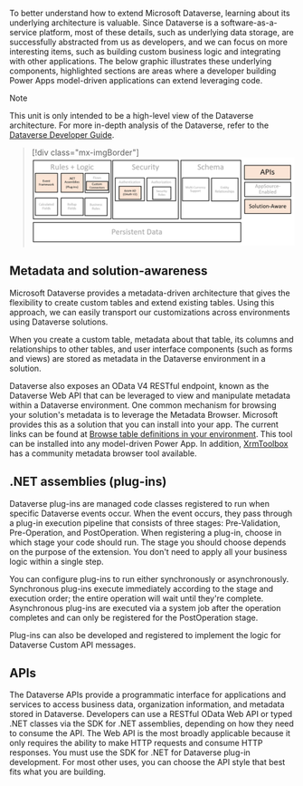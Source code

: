 To better understand how to extend Microsoft Dataverse, learning about its underlying architecture is valuable. Since Dataverse is a software-as-a-service platform, most of these details, such as underlying data storage, are successfully abstracted from us as developers, and we can focus on more interesting items, such as building custom business logic and integrating with other applications. The below graphic illustrates these underlying components, highlighted sections are areas where a developer building Power Apps model-driven applications can extend leveraging code.

> [!NOTE]
> This unit is only intended to be a high-level view of the Dataverse architecture. For more in-depth analysis of the Dataverse, refer to the [Dataverse Developer Guide](/power-apps/developer/data-platform/overview?azure-portal=true).

> [!div class="mx-imgBorder"]
> [![Diagram of high-level view of the architecture.](../media/architecture.png)](../media/architecture.png#lightbox)

## Metadata and solution-awareness

Microsoft Dataverse provides a metadata-driven architecture that gives the flexibility to create custom tables and extend existing tables. Using this approach, we can easily transport our customizations across environments using Dataverse solutions.

When you create a custom table, metadata about that table, its columns and relationships to other tables, and user interface components (such as forms and views) are stored as metadata in the Dataverse environment in a solution.

Dataverse also exposes an OData V4 RESTful endpoint, known as the Dataverse Web API that can be leveraged to view and manipulate metadata within a Dataverse environment. One common mechanism for browsing your solution's metadata is to leverage the Metadata Browser. Microsoft provides this as a solution that you can install into your app. The current links can be found at [Browse table definitions in your environment](/power-apps/developer/common-data-service/browse-your-metadata?azure-portal=true). This tool can be installed into any model-driven Power App. In addition, [XrmToolbox](https://www.xrmtoolbox.com/plugins/MsCrmTools.MetadataBrowser/?azure-portal=true) has a community metadata browser tool available.

## .NET assemblies (plug-ins)

Dataverse plug-ins are managed code classes registered to run when specific Dataverse events occur. When the event occurs, they pass through a plug-in execution pipeline that consists of three stages: Pre-Validation, Pre-Operation, and PostOperation. When registering a plug-in, choose in which stage your code should run. The stage you should choose depends on the purpose of the extension. You don't need to apply all your business logic within a single step. 

You can configure plug-ins to run either synchronously or asynchronously. Synchronous plug-ins execute immediately according to the stage and execution order; the entire operation will wait until they're complete. Asynchronous plug-ins are executed via a system job after the operation completes and can only be registered for the PostOperation stage.

Plug-ins can also be developed and registered to implement the logic for Dataverse Custom API messages. 

## APIs

The Dataverse APIs provide a programmatic interface for applications and services to access business data, organization information, and metadata stored in Dataverse.  Developers can use a RESTful OData Web API or typed .NET classes via the SDK for .NET assemblies, depending on how they need to consume the API. The Web API is the most broadly applicable because it only requires the ability to make HTTP requests and consume HTTP responses. You must use the SDK for .NET for Dataverse plug-in development. For most other uses, you can choose the API style that best fits what you are building.



